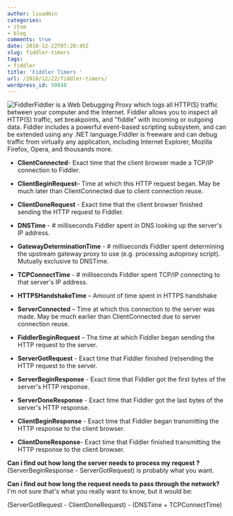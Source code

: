 ```yaml
---
author: liuadmin
categories:
- itsm
- blog
comments: true
date: 2010-12-22T07:28:45Z
slug: fiddler-timers
tags:
- fiddler
title: 'Fiddler Timers '
url: /2010/12/22/fiddler-timers/
wordpress_id: 50848
---
```


![Fiddler](http://www.fiddler2.com/Fiddler/images/FiddlerLogo.png)Fiddler is a Web Debugging Proxy which logs all HTTP(S) traffic between your computer and the Internet. Fiddler allows you to inspect all HTTP(S) traffic, set breakpoints, and "fiddle" with incoming or outgoing data. Fiddler includes a powerful event-based scripting subsystem, and can be extended using any .NET language.Fiddler is freeware and can debug traffic from virtually any application, including Internet Explorer, Mozilla Firefox, Opera, and thousands more. 







	
  * **ClientConnected**- Exact time that the client browser made a TCP/IP connection to Fiddler.

	
  * **ClientBeginRequest**– Time at which this HTTP request began. May be much later than ClientConnected due to client connection reuse.

	
  * **ClientDoneRequest** - Exact time that the client browser finished sending the HTTP request to Fiddler.

	
  * **DNSTime** - # milliseconds Fiddler spent in DNS looking up the server's IP address.

	
  * **GatewayDeterminationTime** - # milliseconds Fiddler  spent determining the upstream gateway proxy to use (e.g. processing  autoproxy script). Mutually exclusive to DNSTime.

	
  * **TCPConnectTime** - # milliseconds Fiddler spent TCP/IP connecting to that server's IP address.

	
  * **HTTPSHandshakeTime** – Amount of time spent in HTTPS handshake

	
  * **ServerConnected** – Time at which this connection to  the server was made. May be much earlier than ClientConnected due to  server connection reuse.

	
  * **FiddlerBeginRequest** – The time at which Fiddler began sending the HTTP request to the server.

	
  * **ServerGotRequest** - Exact time that Fiddler finished (re)sending the HTTP request to the server.

	
  * **ServerBeginResponse** - Exact time that Fiddler got the first bytes of the server's HTTP response.

	
  * **ServerDoneResponse** - Exact time that Fiddler got the last bytes of the server's HTTP response.

	
  * **ClientBeginResponse** - Exact time that Fiddler began transmitting the HTTP response to the client browser.

	
  * **ClientDoneResponse**- Exact time that Fiddler finished transmitting the HTTP response to the client browser.


**Can i find out how long the server needs to process my request ?**
(ServerBeginResponse - ServerGotRequest) is probably what you want.

**Can i find out how long the request needs to pass through the network?**
I'm not sure that's what you really want to know, but it would be:

(ServerGotRequest - ClientDoneRequest) - (DNSTime + TCPConnectTime)


